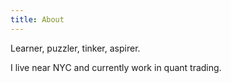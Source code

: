 ```yaml
---
title: About
---
```


Learner, puzzler, tinker, aspirer.

I live near NYC and currently work in quant trading.
